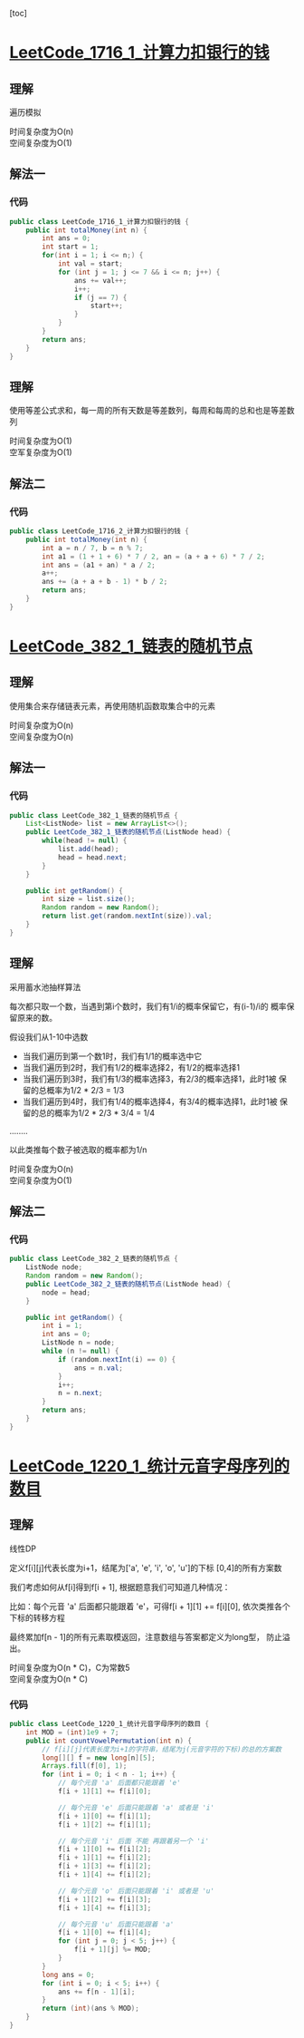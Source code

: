 [toc]

# [LeetCode_1716_1_计算力扣银行的钱](https://leetcode-cn.com/problems/calculate-money-in-leetcode-bank/)
## 理解
遍历模拟

时间复杂度为O(n)  
空间复杂度为O(1)

## 解法一
### 代码
```java
public class LeetCode_1716_1_计算力扣银行的钱 {
    public int totalMoney(int n) {
        int ans = 0;
        int start = 1;
        for(int i = 1; i <= n;) {
            int val = start;
            for (int j = 1; j <= 7 && i <= n; j++) {
                ans += val++;
                i++;
                if (j == 7) {
                    start++;
                }
            }
        }
        return ans;
    }
}
```

## 理解
使用等差公式求和，每一周的所有天数是等差数列，每周和每周的总和也是等差数列

时间复杂度为O(1)  
空军复杂度为O(1)

## 解法二
### 代码
```java
public class LeetCode_1716_2_计算力扣银行的钱 {
    public int totalMoney(int n) {
        int a = n / 7, b = n % 7;
        int a1 = (1 + 1 + 6) * 7 / 2, an = (a + a + 6) * 7 / 2;
        int ans = (a1 + an) * a / 2;
        a++;
        ans += (a + a + b - 1) * b / 2;
        return ans;
    }
}
```

# [LeetCode_382_1_链表的随机节点](https://leetcode-cn.com/problems/linked-list-random-node/)
## 理解
使用集合来存储链表元素，再使用随机函数取集合中的元素

时间复杂度为O(n)  
空间复杂度为O(n)

## 解法一
### 代码
```java
public class LeetCode_382_1_链表的随机节点 {
    List<ListNode> list = new ArrayList<>();
    public LeetCode_382_1_链表的随机节点(ListNode head) {
        while(head != null) {
            list.add(head);
            head = head.next;
        }
    }

    public int getRandom() {
        int size = list.size();
        Random random = new Random();
        return list.get(random.nextInt(size)).val;
    }
}
```

## 理解
采用蓄水池抽样算法

每次都只取一个数，当遇到第i个数时，我们有1/i的概率保留它，有(i-1)/i的
概率保留原来的数。

假设我们从1-10中选数  
* 当我们遍历到第一个数1时，我们有1/1的概率选中它
* 当我们遍历到2时，我们有1/2的概率选择2，有1/2的概率选择1
* 当我们遍历到3时，我们有1/3的概率选择3，有2/3的概率选择1，此时1被
保留的总概率为1/2 * 2/3 = 1/3
* 当我们遍历到4时，我们有1/4的概率选择4，有3/4的概率选择1，此时1被
保留的总的概率为1/2 * 2/3 * 3/4 = 1/4 
  
 ........

以此类推每个数子被选取的概率都为1/n

时间复杂度为O(n)  
空间复杂度为O(1)


## 解法二
### 代码
```java
public class LeetCode_382_2_链表的随机节点 {
    ListNode node;
    Random random = new Random();
    public LeetCode_382_2_链表的随机节点(ListNode head) {
        node = head;
    }

    public int getRandom() {
        int i = 1;
        int ans = 0;
        ListNode n = node;
        while (n != null) {
            if (random.nextInt(i) == 0) {
                ans = n.val;
            }
            i++;
            n = n.next;
        }
        return ans;
    }
}
```

# [LeetCode_1220_1_统计元音字母序列的数目](https://leetcode-cn.com/problems/count-vowels-permutation/)
## 理解
线性DP  

定义f[i][j]代表长度为i+1，结尾为['a', 'e', 'i', 'o', 'u']的下标
[0,4]的所有方案数

我们考虑如何从f[i]得到f[i + 1], 根据题意我们可知道几种情况：  

比如：每个元音 'a' 后面都只能跟着 'e'，可得f[i + 1][1] += f[i][0],
依次类推各个下标的转移方程

最终累加f[n - 1]的所有元素取模返回，注意数组与答案都定义为long型，
防止溢出。

时间复杂度为O(n * C)，C为常数5  
空间复杂度为O(n * C)

### 代码
```java
public class LeetCode_1220_1_统计元音字母序列的数目 {
    int MOD = (int)1e9 + 7;
    public int countVowelPermutation(int n) {
        // f[i][j]代表长度为i+1的字符串，结尾为j(元音字符的下标)的总的方案数
        long[][] f = new long[n][5];
        Arrays.fill(f[0], 1);
        for (int i = 0; i < n - 1; i++) {
            // 每个元音 'a' 后面都只能跟着 'e'
            f[i + 1][1] += f[i][0];

            // 每个元音 'e' 后面只能跟着 'a' 或者是 'i'
            f[i + 1][0] += f[i][1];
            f[i + 1][2] += f[i][1];

            // 每个元音 'i' 后面 不能 再跟着另一个 'i'
            f[i + 1][0] += f[i][2];
            f[i + 1][1] += f[i][2];
            f[i + 1][3] += f[i][2];
            f[i + 1][4] += f[i][2];

            // 每个元音 'o' 后面只能跟着 'i' 或者是 'u'
            f[i + 1][2] += f[i][3];
            f[i + 1][4] += f[i][3];

            // 每个元音 'u' 后面只能跟着 'a'
            f[i + 1][0] += f[i][4];
            for (int j = 0; j < 5; j++) {
                f[i + 1][j] %= MOD;
            }
        }
        long ans = 0;
        for (int i = 0; i < 5; i++) {
            ans += f[n - 1][i];
        }
        return (int)(ans % MOD);
    }
}
```
